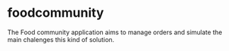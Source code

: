# foodcommunity

The Food community application aims to manage orders and simulate the main chalenges this kind of solution.
